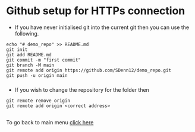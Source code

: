 # Github setup for HTTPs connection
- If you have never initialised git into the current git then you can use the following.
```
echo "# demo_repo" >> README.md
git init
git add README.md
git commit -m "first commit"
git branch -M main
git remote add origin https://github.com/SDenn12/demo_repo.git
git push -u origin main
```
###
- If you wish to change the repository for the folder then
```
git remote remove origin
git remote add origin <correct address>
```
##
To go back to main menu [click here](https://github.com/SDenn12/beginner_code/blob/main/README.md)
